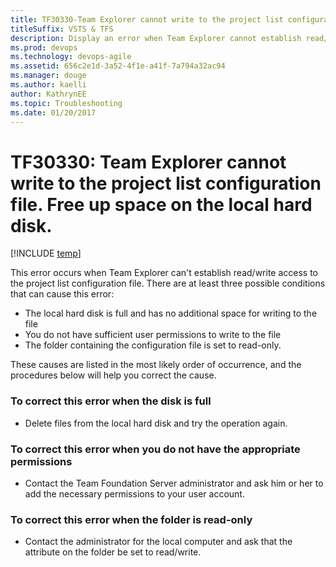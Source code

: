 ```yaml
---
title: TF30330-Team Explorer cannot write to the project list configuration file. Free up space on the local hard disk. titleSuffix: VSTS & TFS
description: Display an error when Team Explorer cannot establish read/write access to the project list configuration file.
ms.prod: devops
ms.technology: devops-agile
ms.assetid: 656c2e1d-3a52-4f1e-a41f-7a794a32ac94
ms.manager: douge
ms.author: kaelliauthor: KathrynEE
ms.topic: Troubleshooting
ms.date: 01/20/2017
---
```



# TF30330: Team Explorer cannot write to the project list configuration file. Free up space on the local hard disk.

[!INCLUDE [temp](../../_shared/version-vsts-tfs-all-versions.md)]

This error occurs when Team Explorer can't establish read/write access to the project list configuration file. There are at least three possible conditions that can cause this error:  
  
-   The local hard disk is full and has no additional space for writing to the file    
-   You do not have sufficient user permissions to write to the file    
-   The folder containing the configuration file is set to read-only.  
  
These causes are listed in the most likely order of occurrence, and the procedures below will help you correct the cause.  
  
### To correct this error when the disk is full  
  
-   Delete files from the local hard disk and try the operation again.  
  
### To correct this error when you do not have the appropriate permissions  
  
-   Contact the Team Foundation Server administrator and ask him or her to add the necessary permissions to your user account.  
  
### To correct this error when the folder is read-only  
  
-   Contact the administrator for the local computer and ask that the attribute on the folder be set to read/write.